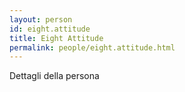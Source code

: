 ```yaml
---
layout: person
id: eight.attitude
title: Eight Attitude
permalink: people/eight.attitude.html
---
```


Dettagli della persona